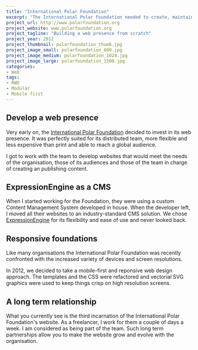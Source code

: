 ```yaml
---
title: "International Polar Foundation"
excerpt: "The International Polar Foundation needed to create, maintain and run a series of websites. Rather than hiring an external agency, they wanted a long term partnership with a designer / developer."
project_url: http://www.polarfoundation.org
project_website: www.polarfoundation.org
project_tagline: "Building a web presence from scratch"
project_year: 2012
project_thumbnail: polarfoundation_thumb.jpg
project_image_small: polarfoundation_600.jpg
project_image_medium: polarfoundation_1024.jpg
project_image_large: polarfoundation_1500.jpg
categories:
- Web
tags:
- RWD
- Modular
- Mobile first
---
```


## Develop a web presence

Very early on, the [International Polar Foundation](http://www.polarfoundation.org) decided to invest in its web presence. It was perfectly suited for its distributed team, more flexible and less expensive than print and able to reach a global audience.

I got to work with the team to develop websites that would meet the needs of the organisation, those of its audiences and those of the team in charge of creating an publishing content.

## ExpressionEngine as a CMS

When I started working for the Foundation, they were using a custom Content Management System developed in house. When the developer left, I moved all their websites to an industry-standard CMS solution. We chose [ExpressionEngine](https://ellislab.com/expressionengine) for its flexibility and ease of use and never looked back.

## Responsive foundations

Like many organisations the International Polar Foundation was recently confronted with the increased variety of devices and screen resolutions.

In 2012, we decided to take a mobile-first and reponsive web design approach. The templates and the CSS were refactored and vectorial SVG graphics were used to keep things crisp on high resolution screens.

## A long term relationship

What you currently see is the third incarnation of the International Polar Foundation's website. As a freelancer, I work for them a couple of days a week. I am considered as being part of the team. Such long term partnerships allow you to make the website grow and evolve with the organisation.